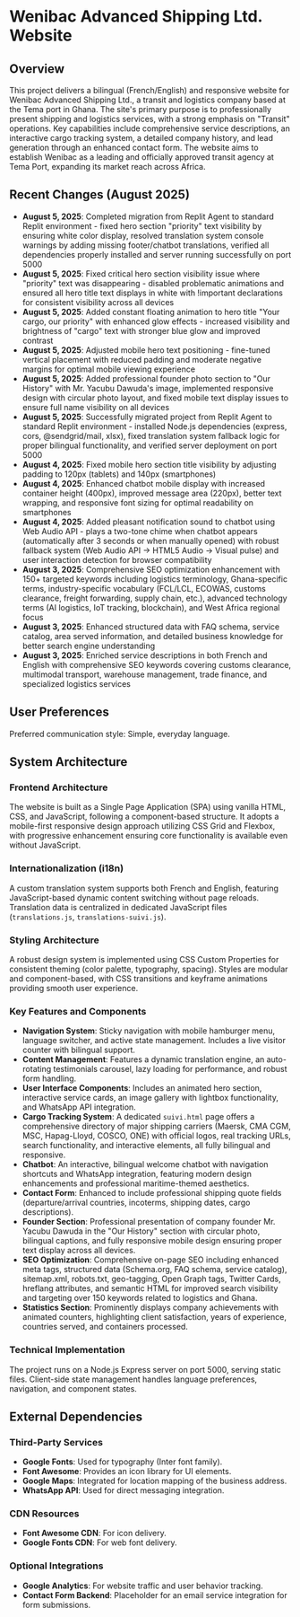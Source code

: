 # Wenibac Advanced Shipping Ltd. Website

## Overview
This project delivers a bilingual (French/English) and responsive website for Wenibac Advanced Shipping Ltd., a transit and logistics company based at the Tema port in Ghana. The site's primary purpose is to professionally present shipping and logistics services, with a strong emphasis on "Transit" operations. Key capabilities include comprehensive service descriptions, an interactive cargo tracking system, a detailed company history, and lead generation through an enhanced contact form. The website aims to establish Wenibac as a leading and officially approved transit agency at Tema Port, expanding its market reach across Africa.

## Recent Changes (August 2025)
- **August 5, 2025**: Completed migration from Replit Agent to standard Replit environment - fixed hero section "priority" text visibility by ensuring white color display, resolved translation system console warnings by adding missing footer/chatbot translations, verified all dependencies properly installed and server running successfully on port 5000
- **August 5, 2025**: Fixed critical hero section visibility issue where "priority" text was disappearing - disabled problematic animations and ensured all hero title text displays in white with !important declarations for consistent visibility across all devices
- **August 5, 2025**: Added constant floating animation to hero title "Your cargo, our priority" with enhanced glow effects - increased visibility and brightness of "cargo" text with stronger blue glow and improved contrast
- **August 5, 2025**: Adjusted mobile hero text positioning - fine-tuned vertical placement with reduced padding and moderate negative margins for optimal mobile viewing experience
- **August 5, 2025**: Added professional founder photo section to "Our History" with Mr. Yacubu Dawuda's image, implemented responsive design with circular photo layout, and fixed mobile text display issues to ensure full name visibility on all devices
- **August 5, 2025**: Successfully migrated project from Replit Agent to standard Replit environment - installed Node.js dependencies (express, cors, @sendgrid/mail, xlsx), fixed translation system fallback logic for proper bilingual functionality, and verified server deployment on port 5000
- **August 4, 2025**: Fixed mobile hero section title visibility by adjusting padding to 120px (tablets) and 140px (smartphones)
- **August 4, 2025**: Enhanced chatbot mobile display with increased container height (400px), improved message area (220px), better text wrapping, and responsive font sizing for optimal readability on smartphones
- **August 4, 2025**: Added pleasant notification sound to chatbot using Web Audio API - plays a two-tone chime when chatbot appears (automatically after 3 seconds or when manually opened) with robust fallback system (Web Audio API → HTML5 Audio → Visual pulse) and user interaction detection for browser compatibility
- **August 3, 2025**: Comprehensive SEO optimization enhancement with 150+ targeted keywords including logistics terminology, Ghana-specific terms, industry-specific vocabulary (FCL/LCL, ECOWAS, customs clearance, freight forwarding, supply chain, etc.), advanced technology terms (AI logistics, IoT tracking, blockchain), and West Africa regional focus
- **August 3, 2025**: Enhanced structured data with FAQ schema, service catalog, area served information, and detailed business knowledge for better search engine understanding
- **August 3, 2025**: Enriched service descriptions in both French and English with comprehensive SEO keywords covering customs clearance, multimodal transport, warehouse management, trade finance, and specialized logistics services

## User Preferences
Preferred communication style: Simple, everyday language.

## System Architecture
### Frontend Architecture
The website is built as a Single Page Application (SPA) using vanilla HTML, CSS, and JavaScript, following a component-based structure. It adopts a mobile-first responsive design approach utilizing CSS Grid and Flexbox, with progressive enhancement ensuring core functionality is available even without JavaScript.

### Internationalization (i18n)
A custom translation system supports both French and English, featuring JavaScript-based dynamic content switching without page reloads. Translation data is centralized in dedicated JavaScript files (`translations.js`, `translations-suivi.js`).

### Styling Architecture
A robust design system is implemented using CSS Custom Properties for consistent theming (color palette, typography, spacing). Styles are modular and component-based, with CSS transitions and keyframe animations providing smooth user experience.

### Key Features and Components
- **Navigation System**: Sticky navigation with mobile hamburger menu, language switcher, and active state management. Includes a live visitor counter with bilingual support.
- **Content Management**: Features a dynamic translation engine, an auto-rotating testimonials carousel, lazy loading for performance, and robust form handling.
- **User Interface Components**: Includes an animated hero section, interactive service cards, an image gallery with lightbox functionality, and WhatsApp API integration.
- **Cargo Tracking System**: A dedicated `suivi.html` page offers a comprehensive directory of major shipping carriers (Maersk, CMA CGM, MSC, Hapag-Lloyd, COSCO, ONE) with official logos, real tracking URLs, search functionality, and interactive elements, all fully bilingual and responsive.
- **Chatbot**: An interactive, bilingual welcome chatbot with navigation shortcuts and WhatsApp integration, featuring modern design enhancements and professional maritime-themed aesthetics.
- **Contact Form**: Enhanced to include professional shipping quote fields (departure/arrival countries, incoterms, shipping dates, cargo descriptions).
- **Founder Section**: Professional presentation of company founder Mr. Yacubu Dawuda in the "Our History" section with circular photo, bilingual captions, and fully responsive mobile design ensuring proper text display across all devices.
- **SEO Optimization**: Comprehensive on-page SEO including enhanced meta tags, structured data (Schema.org, FAQ schema, service catalog), sitemap.xml, robots.txt, geo-tagging, Open Graph tags, Twitter Cards, hreflang attributes, and semantic HTML for improved search visibility and targeting over 150 keywords related to logistics and Ghana.
- **Statistics Section**: Prominently displays company achievements with animated counters, highlighting client satisfaction, years of experience, countries served, and containers processed.

### Technical Implementation
The project runs on a Node.js Express server on port 5000, serving static files. Client-side state management handles language preferences, navigation, and component states.

## External Dependencies
### Third-Party Services
- **Google Fonts**: Used for typography (Inter font family).
- **Font Awesome**: Provides an icon library for UI elements.
- **Google Maps**: Integrated for location mapping of the business address.
- **WhatsApp API**: Used for direct messaging integration.

### CDN Resources
- **Font Awesome CDN**: For icon delivery.
- **Google Fonts CDN**: For web font delivery.

### Optional Integrations
- **Google Analytics**: For website traffic and user behavior tracking.
- **Contact Form Backend**: Placeholder for an email service integration for form submissions.